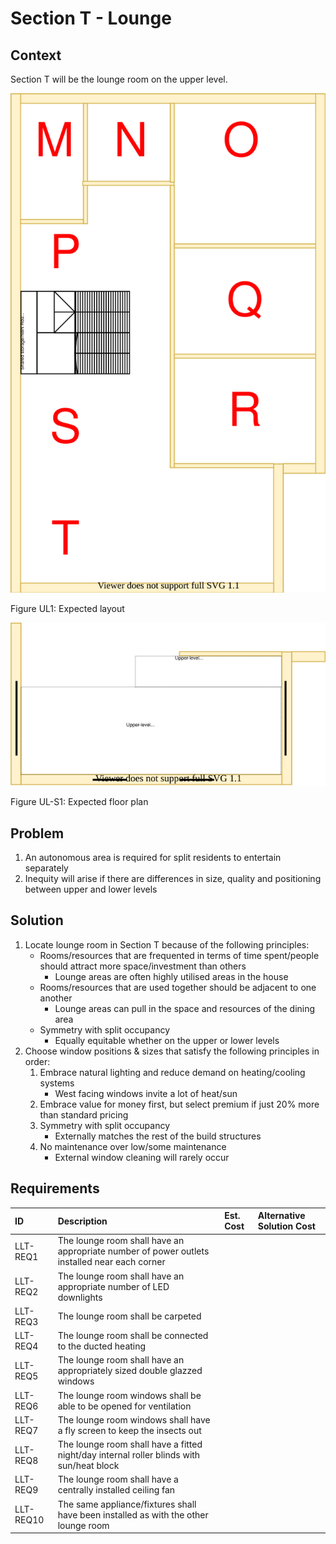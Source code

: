 # Section T - Lounge

## Context

Section T will be the lounge room on the upper level.

![TO-BE upper-level diagram](upper-Level-TO-BE-sections.svg)

Figure UL1: Expected layout

![TO-BE upper-level Section T diagram](Upper-Level-TO-BE-section-T.svg)

Figure UL-S1: Expected floor plan


## Problem

1. An autonomous area is required for split residents to entertain separately
2. Inequity will arise if there are differences in size, quality and positioning between upper and lower levels


## Solution

1. Locate lounge room in Section T because of the following principles:
    * Rooms/resources that are frequented in terms of time spent/people should attract more space/investment than others
        - Lounge areas are often highly utilised areas in the house
    * Rooms/resources that are used together should be adjacent to one another
        - Lounge areas can pull in the space and resources of the dining area
    * Symmetry with split occupancy
        - Equally equitable whether on the upper or lower levels
2. Choose window positions & sizes that satisfy the following principles in order:
    1. Embrace natural lighting and reduce demand on heating/cooling systems
        - West facing windows invite a lot of heat/sun
    2. Embrace value for money first, but select premium if just 20% more than standard pricing
    3. Symmetry with split occupancy
        - Externally matches the rest of the build structures
    4. No maintenance over low/some maintenance
        - External window cleaning will rarely occur

## Requirements

|ID|Description|Est. Cost|Alternative Solution Cost|
|:---|:---|:---|:---|
|LLT-REQ1|The lounge room shall have an appropriate number of power outlets installed near each corner|||
|LLT-REQ2|The lounge room shall have an appropriate number of LED downlights|||
|LLT-REQ3|The lounge room shall be carpeted|||
|LLT-REQ4|The lounge room shall be connected to the ducted heating|||
|LLT-REQ5|The lounge room shall have an appropriately sized double glazzed windows|||
|LLT-REQ6|The lounge room windows shall be able to be opened for ventilation|||
|LLT-REQ7|The lounge room windows shall have a fly screen to keep the insects out|||
|LLT-REQ8|The lounge room shall have a fitted night/day internal roller blinds with sun/heat block|||
|LLT-REQ9|The lounge room shall have a centrally installed ceiling fan|||
|LLT-REQ10|The same appliance/fixtures shall have been installed as with the other lounge room|||
